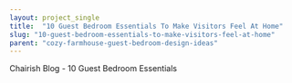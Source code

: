 ```yaml
---
layout: project_single
title:  "10 Guest Bedroom Essentials To Make Visitors Feel At Home"
slug: "10-guest-bedroom-essentials-to-make-visitors-feel-at-home"
parent: "cozy-farmhouse-guest-bedroom-design-ideas"
---
```

Chairish Blog - 10 Guest Bedroom Essentials